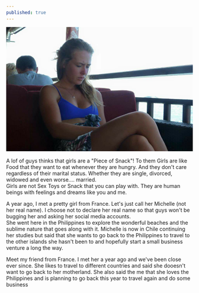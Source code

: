 ```yaml
---
published: true
---
```

![French Toast](/images/Maud.jpg)

A lof of guys thinks that girls are a "Piece of Snack"! To them Girls are like Food that they want to eat whenever they are hungry. And they don't care regardless of their marital status. Whether they are  single, divorced, widowed and even worse.... married.   
Girls are not Sex Toys or Snack that you can play with. They are human beings with feelings and dreams like you and me.

A year ago, I met a pretty girl from France. Let's just call her Michelle (not her real name). I choose not to declare her real name so that guys won't be bugging her and asking her social media accounts.   
She went here in the Philippines to explore the wonderful beaches and the sublime nature that goes along with it.
Michelle is now in Chile continuing her studies but said that she wants to go back to the Philippines to travel to the other islands she hasn't been to and hopefully start a small business venture a long the way.


Meet my friend from France. I met her a year ago and we've been close ever since. She likes to travel to different countries and said she dooesn't want to go back to her motherland. She also said the me that she loves the Philippines and is planning to go back this year to travel again and do some business  
